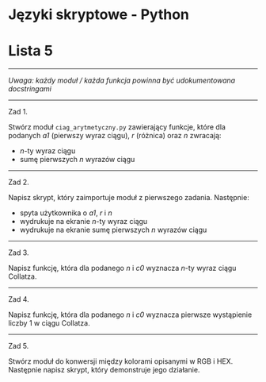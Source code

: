 # Języki skryptowe - Python
# Lista 5

---

*Uwaga: każdy moduł / każda funkcja powinna być udokumentowana docstringami*

---

Zad 1.

Stwórz moduł `ciag_arytmetyczny.py` zawierający funkcje, które dla podanych *a1* (pierwszy wyraz ciągu), *r* (różnica) oraz *n* zwracają:

- *n*-ty wyraz ciągu
- sumę pierwszych *n* wyrazów ciągu

---

Zad 2.

Napisz skrypt, który zaimportuje moduł z pierwszego zadania. Następnie:

- spyta użytkownika o *a1*, *r* i *n*
- wydrukuje na ekranie *n*-ty wyraz ciągu
- wydrukuje na ekranie sumę pierwszych *n* wyrazów ciągu

---

Zad 3.

Napisz funkcję, która dla podanego *n* i *c0* wyznacza *n*-ty wyraz ciągu Collatza.

---

Zad 4.

Napisz funkcję, która dla podanego *n* i *c0* wyznacza pierwsze wystąpienie liczby 1 w ciągu Collatza.

---

Zad 5.

Stwórz moduł do konwersji między kolorami opisanymi w RGB i HEX. Następnie napisz skrypt, który demonstruje jego działanie. 
